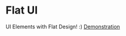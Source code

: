 Flat UI
=======

UI Elements with Flat Design! :)
[Demonstration](http://wallaceerick.github.io/flat-ui)